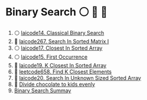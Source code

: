 # Binary Search ⚪ 🔵 🔴
1. ⚪ [laicode14. Classical Binary Search](laicode14.%20Classical%20Binary%20Search.md)
2. 🔵 [laicode267. Search In Sorted Matrix I](./laicode267.%20Search%20In%20Sorted%20Matrix%20I.md)
3. ⚪ [laicode17. Closest In Sorted Array](./laicode17.%20Closest%20In%20Sorted%20Array.md)
4. ⚪ [laicode15. First Occurrence](./laicode15.%20First%20Occurrence.md)
5. 🔴 [laicode19. K Closest In Sorted Array](./laicode19.%20K%20Closest%20In%20Sorted%20Array.md)
6. 🔵 [leetcode658. Find K Closest Elements](./leetcode658.%20Find%20K%20Closest%20Elements.md)
7. 🔴 [laicode20. Search In Unknown Sized Sorted Array](./laicode20.%20Search%20In%20Unknown%20Sized%20Sorted%20Array.md)
8. 🔴 [Divide chocolate to kids evenly](./Divide%20chocolate%20to%20kids%20evenly.md)
9. [Binary Search Summay](./Binary%20Search%20Summary.md)